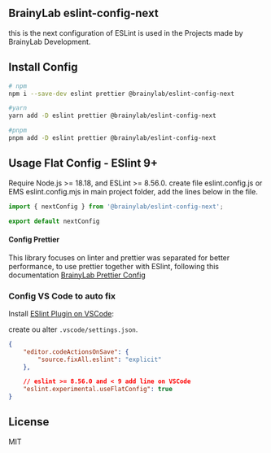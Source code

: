 ## BrainyLab eslint-config-next

this is the next configuration of ESLint is used in the Projects made by BrainyLab Development.

## Install Config

```bash
# npm
npm i --save-dev eslint prettier @brainylab/eslint-config-next

#yarn
yarn add -D eslint prettier @brainylab/eslint-config-next

#pnpm
pnpm add -D eslint prettier @brainylab/eslint-config-next
```

## Usage Flat Config - ESlint 9+

Require Node.js >= 18.18, and ESLint >= 8.56.0.
create file eslint.config.js or EMS eslint.config.mjs in main project folder, add the lines below in the file.

```js
import { nextConfig } from '@brainylab/eslint-config-next';

export default nextConfig
```

#### Config Prettier

This library focuses on linter and prettier was separated for better performance, to use prettier together with ESlint, following this documentation
[BrainyLab Prettier Config](https://www.npmjs.com/package/@brainylab/prettier-config)

### Config VS Code to auto fix

Install [ESlint Plugin on VSCode](https://marketplace.visualstudio.com/items?itemName=dbaeumer.vscode-eslint):

create ou alter `.vscode/settings.json`.

```json
{
	"editor.codeActionsOnSave": {
		"source.fixAll.eslint": "explicit"
	},

	// eslint >= 8.56.0 and < 9 add line on VSCode
	"eslint.experimental.useFlatConfig": true
}
```

## License

MIT
